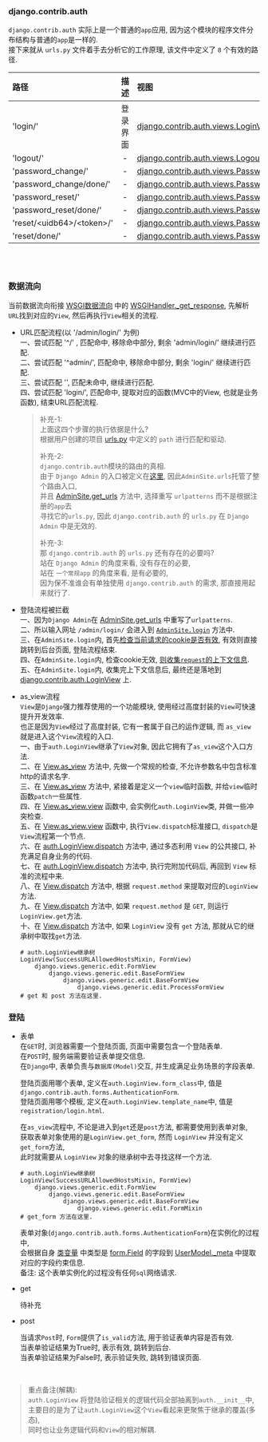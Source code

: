 
&nbsp;  
### django.contrib.auth  
`django.contrib.auth` 实际上是一个普通的`app`应用, 因为这个模块的程序文件分布结构与普通的`app`是一样的.   
接下来就从 `urls.py` 文件着手去分析它的工作原理, 该文件中定义了 `8` 个有效的路径.   
  
|路径|描述|视图|
|:---|:---:| :--- | 
|'login/'|登录界面 |[django.contrib.auth.views.LoginView.as_view()](#)|   
|'logout/'| - | [django.contrib.auth.views.LogoutView.as_view()](#)| 
|'password_change/'| - |[django.contrib.auth.views.PasswordChangeView.as_view()](#)|  
|'password_change/done/'| - |[django.contrib.auth.views.PasswordChangeDoneView.as_view()](#)|  
|'password_reset/'|  - |[django.contrib.auth.views.PasswordResetView.as_view()](#)| 
|'password_reset/done/'| - |[django.contrib.auth.views.PasswordResetDoneView.as_view(#)]()|  
|'reset/\<uidb64>/\<token>/'| - |[django.contrib.auth.views.PasswordResetConfirmView.as_view(#)]()|  
|'reset/done/'| - |[django.contrib.auth.views.PasswordResetCompleteView.as_view()](#)|  


&nbsp;  
&nbsp;  
### 数据流向
当前数据流向衔接 [WSGI数据流向](./wsgi.md) 中的 [WSGIHandler._get_response](../../src/Django-3.0.8/django/core/handlers/base.py#L85), 先解析`URL`找到对应的`View`, 然后再执行`View`相关的流程. 

- URL匹配流程(以 '/admin/login/' 为例)   
  一、尝试匹配 '^/' , 匹配命中, 移除命中部分, 剩余 'admin/login/' 继续进行匹配.     
  二、尝试匹配 '^admin/', 匹配命中, 移除命中部分, 剩余 'login/' 继续进行匹配.   
  三、尝试匹配 '', 匹配未命中, 继续进行匹配.   
  四、尝试匹配 'login/', 匹配命中, 提取对应的函数(MVC中的View, 也就是业务函数), 结束URL匹配流程.   

  > 补充-1:   
  > 上面这四个步骤的执行依据是什么?     
  > 根据用户创建的项目 [urls.py](../../examples/myqueryset/myqueryset/urls.py#L20) 中定义的 `path` 进行匹配和驱动.  
  > 
  > 补充-2:  
  > `django.contrib.auth`模块的路由的真相.  
  > 由于 `Django Admin` 的入口被定义在[这里](../../examples/myqueryset/myqueryset/urls.py#L20), 因此`AdminSite.urls`托管了整个路由入口,    
  > 并且 [AdminSite.get_urls](../../src/Django-3.0.8/django/contrib/admin/sites.py#L240) 方法中, 选择重写 `urlpatterns` 而不是根据注册的`app`去   
  > 寻找它的`urls.py`, 因此 `django.contrib.auth` 的 `urls.py` 在 `Django Admin` 中是无效的.  
  > 
  > 补充-3:   
  > 那 `django.contrib.auth` 的 `urls.py` 还有存在的必要吗?  
  > 站在 `Django Admin` 的角度来看, 没有存在的必要,  
  > 站在 `一个常规app` 的角度来看, 是有必要的,  
  > 因为保不准谁会有单独使用 `django.contrib.auth` 的需求, 那直接用起来就行了.  

- 登陆流程被拦截   
  一、因为`Django Admin`在 [AdminSite.get_urls](../../src/Django-3.0.8/django/contrib/admin/sites.py#L240) 中重写了`urlpatterns`.  
  二、所以输入网址 `/admin/login/` 会进入到 [`AdminSite.login`](../../src/Django-3.0.8/django/contrib/admin/sites.py#L376) 方法中.   
  三、在`AdminSite.login`内, 首先[检查当前请求的cookie是否有效](../../src/Django-3.0.8/django/contrib/admin/sites.py#L380), 有效则直接跳转到后台页面, 登陆流程结束.   
  四、在`AdminSite.login`内, 检查cookie无效, [则收集`request`的上下文信息](../../src/Django-3.0.8/django/contrib/admin/sites.py#L392).  
  五、在`AdminSite.login`内, 收集完上下文信息后, 最终还是落地到 [django.contrib.auth.LoginView](../../src/Django-3.0.8/django/contrib/admin/sites.py#L416) 上.   

- as_view流程  
  `View`是`Django`强力推荐使用的一个功能模块, 使用经过高度封装的`View`可快速提升开发效率.  
  也正是因为`View`经过了高度封装, 它有一套属于自己的运作逻辑, 而 `as_view` 就是进入这个`View`流程的入口.    
  一、由于`auth.LoginView`继承了`View`对象, 因此它拥有了`as_view`这个入口方法.   
  二、在 [View.as_view](../../src/Django-3.0.8/django/views/generic/base.py#L53) 方法中, 先做一个常规的检查, 不允许参数名中包含标准http的请求名字.  
  三、在 [View.as_view](../../src/Django-3.0.8/django/views/generic/base.py#L63) 方法中, 紧接着是定义一个`view`临时函数, 并给`view`临时函数`patch`一些属性.   
  四、在 [View.as_view.view](../../src/Django-3.0.8/django/views/generic/base.py#L65) 函数中, 会实例化`auth.LoginView`类, 并做一些冲突检查.   
  五、在 [View.as_view.view](../../src/Django-3.0.8/django/views/generic/base.py#L65) 函数中, 执行`View.dispatch`标准接口, `dispatch`是`View`流程第一个节点.      
  六、在 [auth.LoginView.dispatch](../../src/Django-3.0.8/django/contrib/auth/views.py#L54) 方法中, 通过多态利用 `View` 的公共接口, 补充满足自身业务的代码.  
  七、在 [auth.LoginView.dispatch](../../src/Django-3.0.8/django/contrib/auth/views.py#L54) 方法中, 执行完附加代码后, 再回到 `View` 标准的流程中来.  
  八、在 [View.dispatch](../../src/Django-3.0.8/django/views/generic/base.py#L96) 方法中, 根据 `request.method` 来提取对应的`LoginView`方法.   
  九、在 [View.dispatch](../../src/Django-3.0.8/django/views/generic/base.py#L96) 方法中, 如果 `request.method` 是 `GET`, 则运行`LoginView.get`方法.  
  十、在 [View.dispatch](../../src/Django-3.0.8/django/views/generic/base.py#L96) 方法中, 如果 `LoginView` 没有 `get` 方法, 那就从它的继承树中取找`get`方法.
  ```shell
  # auth.LoginView继承树
  LoginView(SuccessURLAllowedHostsMixin, FormView)
      django.views.generic.edit.FormView                                                    
          django.views.generic.edit.BaseFormView                                       
              django.views.generic.edit.BaseFormView
                  django.views.generic.edit.ProcessFormView             # get 和 post 方法在这里.
  ```
  
### 登陆   

- 表单   
  在`GET`时, 浏览器需要一个登陆页面, 页面中需要包含一个登陆表单.   
  在`POST`时, 服务端需要验证表单提交信息.   
  在`Django`中, 表单负责与`数据库(Model)`交互, 并生成满足业务场景的字段表单.
  
  登陆页面用哪个表单, 定义在`auth.LoginView.form_class`中, 值是`django.contrib.auth.forms.AuthenticationForm`.  
  登陆页面用哪个模板, 定义在`auth.LoginView.template_name`中, 值是`registration/login.html`.  
  
  在`as_view`流程中, 不论是进入到`get`还是`post`方法, 都需要使用到表单对象,  
  获取表单对象使用的是`LoginView.get_form`, 然而 `LoginView` 并没有定义`get_form`方法,    
  此时就需要从 `LoginView` 对象的继承树中去寻找这样一个方法.  
  ```shell
  # auth.LoginView继承树
  LoginView(SuccessURLAllowedHostsMixin, FormView)
      django.views.generic.edit.FormView                                                    
          django.views.generic.edit.BaseFormView                                       
              django.views.generic.edit.BaseFormView
                  django.views.generic.edit.FormMixin                   # get_form 方法在这里.
  
  ```  
     
  表单对象(`django.contrib.auth.forms.AuthenticationForm`)在实例化的过程中,   
  会根据自身 [类变量](../../src/Django-3.0.8/django/contrib/auth/forms.py#L202) 中类型是 [form.Field](../../src/Django-3.0.8/django/forms/forms.py#L31) 的字段到 [UserModel._meta](../../src/Django-3.0.8/django/contrib/auth/forms.py#L202) 中提取对应的字段约束信息.   
  备注: 这个表单实例化的过程没有任何`sql`网络请求.
    
- get
  
  待补充

- post   

  当请求`Post`时, `Form`提供了`is_valid`方法, 用于验证表单内容是否有效.   
  当表单验证结果为True时, 表示有效, 跳转到后台.   
  当表单验证结果为False时, 表示验证失败, 跳转到错误页面.   

&nbsp;   
> 重点备注(解耦):   
> `auth.LoginView` 将登陆验证相关的逻辑代码全部抽离到`auth.__init__`中,    
> 主要目的是为了让`auth.LoginView`这个`View`看起来更聚焦于继承的覆盖(多态),    
> 同时也让业务逻辑代码和`View`的相对解耦.
